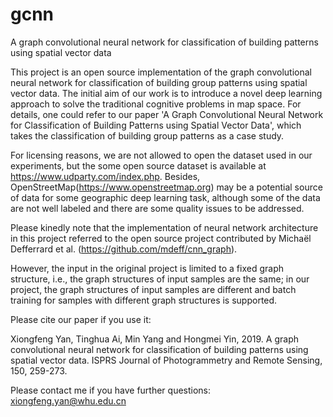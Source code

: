 # gcnn
A graph convolutional neural network for classification of building patterns using spatial vector data

This project is an open source implementation of the graph convolutional neural network for classification of building group patterns using spatial vector data.
The initial aim of our work is to introduce a novel deep learning approach to solve the traditional cognitive problems in map space. For details, one could refer to our paper 'A Graph Convolutional Neural Network for Classification of Building Patterns using Spatial Vector Data', which takes the classification of building group patterns as a case study.

For licensing reasons, we are not allowed to open the dataset used in our experiments, but the some open source dataset is available at https://www.udparty.com/index.php. Besides, OpenStreetMap(https://www.openstreetmap.org) may be a potential source of data for some geographic deep learning task, although some of the data are not well labeled and there are some quality issues to be addressed.

Please kinedly note that the implementation of neural network architecture in this project referred to the open source project contributed by Michaël Defferrard et al. (https://github.com/mdeff/cnn_graph).

However, the input in the original project is limited to a fixed graph structure, i.e., the graph structures of input samples are the same; in our project, the graph structures of input samples are different and batch training for samples with different graph structures is supported.

Please cite our paper if you use it:

Xiongfeng Yan, Tinghua Ai, Min Yang and Hongmei Yin, 2019. A graph convolutional neural network for classification of building patterns using spatial vector data. ISPRS Journal of Photogrammetry and Remote Sensing, 150, 259-273.

Please contact me if you have further questions:
xiongfeng.yan@whu.edu.cn
